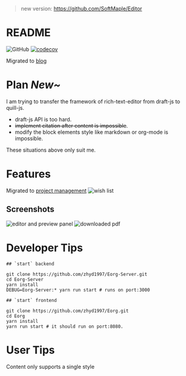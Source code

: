 > new version: https://github.com/SoftMaple/Editor
# README
![GitHub](https://img.shields.io/github/license/zhyd1997/Eorg)
[![codecov](https://codecov.io/gh/zhyd1997/Eorg/branch/main/graph/badge.svg?token=FQZAL6N34R)](https://codecov.io/gh/zhyd1997/Eorg)

Migrated to [blog](https://zhyd1997.github.io/)

# Plan *New~*

I am trying to transfer the framework of rich-text-editor from draft-js to quill-js.

- draft-js API is too hard.
- ~~implement citation after content is impossible~~.
- modify the block elements style like markdown or org-mode is impossible.

These situations above only suit me.

# Features

Migrated to [project management](https://github.com/zhyd1997/Eorg/projects)
![wish list](https://i.imgur.com/O2CSKPq.png)

## Screenshots
![editor and preview panel](https://i.imgur.com/UNm4P0P.png)
![downloaded pdf](https://i.imgur.com/EhLXoEC.png)

# Developer Tips
```shell script
## `start` backend

git clone https://github.com/zhyd1997/Eorg-Server.git
cd Eorg-Server
yarn install
DEBUG=Eorg-Server:* yarn run start # runs on port:3000

## `start` frontend

git clone https://github.com/zhyd1997/Eorg.git
cd Eorg
yarn install
yarn run start # it should run on port:8080.

```

# User Tips
Content only supports a single style
